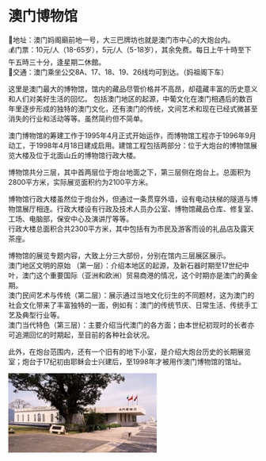 # 澳门博物馆  
📍地址：澳门妈阁廟前地一号，大三巴牌坊也就是澳门市中心的大炮台内。  
💰门票：10元/人（18-65岁），5元/人（5-18岁），其余免费。每日上午十時至下午五時三十分，逢星期二休館。  
🚌交通：澳门乘坐公交8A、17、18、19、26线均可到达。（妈祖阁下车）  
  
这里是澳门最大的博物馆，馆内的藏品尽管价格并不高昂，却蕴藏丰富的历史意义和人们对美好生活的回忆。  包括澳门地区的起源，中葡文化在澳门相遇后的数百年里逐步形成的独特的澳门文化，还有澳门的传统，文间艺术和现在已经式微甚至消失的行业和活动等等。虽然简约但不简单。  
  
澳门博物馆的筹建工作于1995年4月正式开始运作，而博物馆工程亦于1996年9月动工，于1998年4月18日建成启用。建馆工程包括两部分：位于大炮台的博物馆展览大楼及位于北面山丘的博物馆行政大楼。  
  
博物馆共分三层，其中首两层位于炮台地面之下，第三层侧在炮台上。总面积为2800平方米，实际展览面积约为2100平方米。  
  
博物馆行政大楼虽然位于炮台外，但通过一条贯穿外墙，设有电动扶梯的隧道与博物馆展厅相连。行政大楼设有行政及技术人员办公室、博物馆藏品仓库、修复室、工场、电脑部，保安中心及演讲厅等等。  
行政大楼总面积合共2300平方米，其中包括有为市民及游客而设的礼品店及露天茶座。  
  
博物馆的展览专题内容，大致上分三大部份，分别在馆内三层展区展示。  
澳门地区文明的原始 （第一层）：介绍本地区的起源，及新石器时期至17世纪中叶，澳门这个重要国际（亚洲和欧洲）贸易商港的情况，这个时期亦是澳门的黄金期。  
澳门民间艺术与传统（第二层）：展示通过当地文化衍生的不同题材，这为澳门的社会文化带来了丰富独特的一面，例如有：澳门的传统节庆、日常生活、传统手工艺及典型行业等。  
澳门当代特色（第三层）：主要介绍当代澳门的各方面；由本世纪初现时的长者亦可追溯回忆的时期起，至目前的各种社会状况。  
  
此外，在炮台范围内，还有一个旧有的地下小室，是介绍大炮台历史的长期展览室；炮台于17纪初由耶稣会士兴建后，至1998年才被用作澳门博物馆的馆址。  
  
![](https://raw.githubusercontent.com/szqq0512/Pic/main/img/202201212059402.png)  